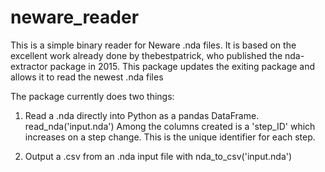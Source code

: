# neware_reader
This is a simple binary reader for Neware .nda files. It is based on the excellent work already done by thebestpatrick, who published the nda-extractor package in 2015. This package updates the exiting package and allows it to read the newest .nda files

The package currently does two things:
1. Read a .nda directly into Python as a pandas DataFrame. read_nda('input.nda') Among the columns created is a 'step_ID' which increases on a step change. This is the unique identifier for each step.

2. Output a .csv from an .nda input file with nda_to_csv('input.nda')
